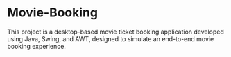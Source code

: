 # Movie-Booking
This project is a desktop-based movie ticket booking application developed using Java, Swing, and AWT, designed to simulate an end-to-end movie booking experience. 
